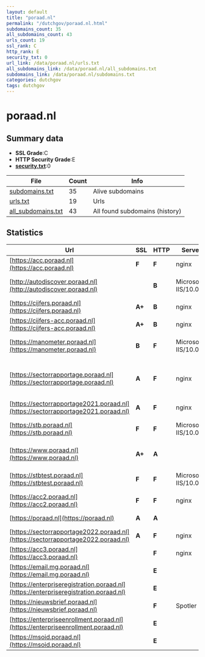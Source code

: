 ```yaml
---
layout: default
title: "poraad.nl"
permalink: "/dutchgov/poraad.nl.html"
subdomains_count: 35
all_subdomains_count: 43
urls_count: 19
ssl_rank: C
http_rank: E
security_txt: 0
url_link: /data/poraad.nl/urls.txt
all_subdomains_link: /data/poraad.nl/all_subdomains.txt
subdomains_link: /data/poraad.nl/subdomains.txt
categories: dutchgov
tags: dutchgov
---
```



# poraad.nl
## Summary data


 - **SSL Grade**:C
 - **HTTP Security Grade**:E
 - **[security.txt](https://www.digitaleoverheid.nl/nieuws/standaard-security-txt-nu-verplicht-voor-overheid/)**:0


| File       | Count | Info |
|------------|-------|------|
|[subdomains.txt](/DutchGovScope/data/poraad.nl/subdomains.txt)|35|Alive subdomains|
|[urls.txt](/DutchGovScope/data/poraad.nl/urls.txt)|19|Urls|
|[all_subdomains.txt](/DutchGovScope/data/poraad.nl/all_subdomains.txt)|43|All found subdomains (history)|


## Statistics


| Url | SSL | HTTP | Server | Cookie | HSTS | CORS | CTO | CSP | XFO | XXP | RP |FP| Tech |Title |
|--------|-------|-------|------|------|------|------|------|------|------|------|------|------|------|------|
|[https://acc.poraad.nl](https://acc.poraad.nl)| **F**| **F**|nginx| | | | | | | | :white_check_mark: | |Basic Nginx|401 Authorizatio...|
|[http://autodiscover.poraad.nl](http://autodiscover.poraad.nl)| | **B**|Microsoft-IIS/10.0|:white_check_mark: |:white_check_mark: | | | | :white_check_mark: | :white_check_mark: | :white_check_mark: | |IIS:10.0 Microsoft ASP.NET Windows Server||
|[https://cijfers.poraad.nl](https://cijfers.poraad.nl)| **A+**| **B**|nginx| |:white_check_mark: | | | | :white_check_mark: | | :white_check_mark: | |HSTS Nginx|Mendix|
|[https://cijfers-acc.poraad.nl](https://cijfers-acc.poraad.nl)| **A+**| **B**|nginx| |:white_check_mark: | | | | :white_check_mark: | | :white_check_mark: | |HSTS Nginx|403 Forbidden|
|[https://manometer.poraad.nl](https://manometer.poraad.nl)| **B**| **F**|Microsoft-IIS/10.0| | | | | | | | :white_check_mark: | |IIS:10.0 Microsoft ASP.NET:4.0.30319 Windows Server||
|[https://sectorrapportage.poraad.nl](https://sectorrapportage.poraad.nl)| **A**| **F**|nginx| | | | | | | | :white_check_mark: | |Cloudways Divi:4.21.0 MySQL Nginx PHP WordPress:6.4.3 Yoast SEO:21.5|Sectorrapportage...|
|[https://sectorrapportage2021.poraad.nl](https://sectorrapportage2021.poraad.nl)| **A**| **F**|nginx|:o: | | | | | | | :white_check_mark: | |Nginx|Home - povoraad|
|[https://stb.poraad.nl](https://stb.poraad.nl)| **F**| **F**|Microsoft-IIS/10.0| | | | | | | | :white_check_mark: | |IIS:10.0 Microsoft ASP.NET Windows Server||
|[https://www.poraad.nl](https://www.poraad.nl)| **A+**| **A**|| |:white_check_mark: | | | | :white_check_mark: | | :white_check_mark: | |Drupal:10 Google Tag Manager HSTS PHP|Home | PO-Raad|
|[https://stbtest.poraad.nl](https://stbtest.poraad.nl)| **F**| **F**|Microsoft-IIS/10.0| | | | | | | | :white_check_mark: | |IIS:10.0 Microsoft ASP.NET Windows Server||
|[https://acc2.poraad.nl](https://acc2.poraad.nl)| **F**| **F**|nginx| | | | | | | | :white_check_mark: | |Basic Nginx|401 Authorizatio...|
|[https://poraad.nl](https://poraad.nl)| **A**| **A**|| |:white_check_mark: | | | | :white_check_mark: | | :white_check_mark: | ||308 Permanent Re...|
|[https://sectorrapportage2022.poraad.nl](https://sectorrapportage2022.poraad.nl)| **A**| **F**|nginx|:o: | | | | | | | :white_check_mark: | |Alpine.js Nginx|Sectorrapportage...|
|[https://acc3.poraad.nl](https://acc3.poraad.nl)| | **F**|nginx| | | | | | | | :white_check_mark: | |Basic Nginx|401 Authorizatio...|
|[https://email.mg.poraad.nl](https://email.mg.poraad.nl)| | **E**|| | | | | | | | :white_check_mark: | |||
|[https://enterpriseregistration.poraad.nl](https://enterpriseregistration.poraad.nl)| | **E**|| | | | | | | | :white_check_mark: | |||
|[https://nieuwsbrief.poraad.nl](https://nieuwsbrief.poraad.nl)| | **F**|Spotler| | | | | | | | :white_check_mark: | |HSTS||
|[https://enterpriseenrollment.poraad.nl](https://enterpriseenrollment.poraad.nl)| | **E**|| | | | | | | | :white_check_mark: | |HSTS||
|[https://msoid.poraad.nl](https://msoid.poraad.nl)| | **E**|| | | | | | | | :white_check_mark: | ||Object moved|

